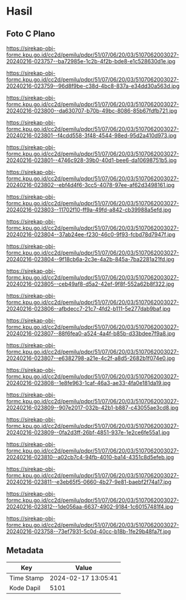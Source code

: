 # Hasil

## Foto C Plano

https://sirekap-obj-formc.kpu.go.id/cc2d/pemilu/pdpr/51/07/06/20/03/5107062003027-20240216-023757--ba72985e-1c2b-4f2b-bde8-e1c528630d1e.jpg

https://sirekap-obj-formc.kpu.go.id/cc2d/pemilu/pdpr/51/07/06/20/03/5107062003027-20240216-023759--96d8f9be-c38d-4bc8-837a-e34dd30a563d.jpg

https://sirekap-obj-formc.kpu.go.id/cc2d/pemilu/pdpr/51/07/06/20/03/5107062003027-20240216-023800--da630707-b70b-49bc-8086-85b67fdfb721.jpg

https://sirekap-obj-formc.kpu.go.id/cc2d/pemilu/pdpr/51/07/06/20/03/5107062003027-20240216-023801--f4cdd558-3f48-4544-98ed-95d2a410d973.jpg

https://sirekap-obj-formc.kpu.go.id/cc2d/pemilu/pdpr/51/07/06/20/03/5107062003027-20240216-023801--4746c928-39b0-40d1-bee6-da10698751b5.jpg

https://sirekap-obj-formc.kpu.go.id/cc2d/pemilu/pdpr/51/07/06/20/03/5107062003027-20240216-023802--ebf4d4f6-3cc5-4078-97ee-af62d3498161.jpg

https://sirekap-obj-formc.kpu.go.id/cc2d/pemilu/pdpr/51/07/06/20/03/5107062003027-20240216-023803--11702f10-ff9a-49fd-a842-cb39988a5efd.jpg

https://sirekap-obj-formc.kpu.go.id/cc2d/pemilu/pdpr/51/07/06/20/03/5107062003027-20240216-023804--37ab24ee-f230-46c0-9f93-fcbd78d7947f.jpg

https://sirekap-obj-formc.kpu.go.id/cc2d/pemilu/pdpr/51/07/06/20/03/5107062003027-20240216-023804--9f18cb6a-2c3e-4a2b-845a-7ba2281a21fd.jpg

https://sirekap-obj-formc.kpu.go.id/cc2d/pemilu/pdpr/51/07/06/20/03/5107062003027-20240216-023805--ceb49af8-d5a2-42ef-9f8f-552a62b8f322.jpg

https://sirekap-obj-formc.kpu.go.id/cc2d/pemilu/pdpr/51/07/06/20/03/5107062003027-20240216-023806--afbdecc7-21c7-4fd2-b111-5e277dab9baf.jpg

https://sirekap-obj-formc.kpu.go.id/cc2d/pemilu/pdpr/51/07/06/20/03/5107062003027-20240216-023807--88f6fea0-a524-4a4f-b85b-d33bdee7f9a8.jpg

https://sirekap-obj-formc.kpu.go.id/cc2d/pemilu/pdpr/51/07/06/20/03/5107062003027-20240216-023807--e6382798-a21e-4c2f-a8d5-2682b1f074e0.jpg

https://sirekap-obj-formc.kpu.go.id/cc2d/pemilu/pdpr/51/07/06/20/03/5107062003027-20240216-023808--1e8fe963-1caf-46a3-ae33-4fa0e181da19.jpg

https://sirekap-obj-formc.kpu.go.id/cc2d/pemilu/pdpr/51/07/06/20/03/5107062003027-20240216-023809--907e2017-032b-42b1-b887-c43055ae3cd8.jpg

https://sirekap-obj-formc.kpu.go.id/cc2d/pemilu/pdpr/51/07/06/20/03/5107062003027-20240216-023809--0fa2d3ff-26bf-4851-937e-1e2ce6fe55a1.jpg

https://sirekap-obj-formc.kpu.go.id/cc2d/pemilu/pdpr/51/07/06/20/03/5107062003027-20240216-023810--a02cb7c4-94fb-4010-ba14-4351c8d5efeb.jpg

https://sirekap-obj-formc.kpu.go.id/cc2d/pemilu/pdpr/51/07/06/20/03/5107062003027-20240216-023811--e3eb65f5-0660-4b27-9e81-baebf2f74a17.jpg

https://sirekap-obj-formc.kpu.go.id/cc2d/pemilu/pdpr/51/07/06/20/03/5107062003027-20240216-023812--1de056aa-6637-4902-9184-1c60157481f4.jpg

https://sirekap-obj-formc.kpu.go.id/cc2d/pemilu/pdpr/51/07/06/20/03/5107062003027-20240216-023758--73ef7931-5c0d-40cc-b18b-1fe29b48fa7f.jpg


## Metadata

| Key        | Value               |
| ---------- | ------------------- |
| Time Stamp | 2024-02-17 13:05:41 |
| Kode Dapil | 5101                |



